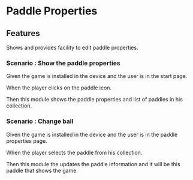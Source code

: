 # Paddle Properties

## Features

Shows and provides facility to edit paddle properties.

### Scenario : Show the paddle properties

  Given the game is installed in the device and the user is in the
  start page.
  
  When the player clicks on the paddle icon.
  
  Then this module shows the paddle properties and list of paddles in his
  collection.

### Scenario : Change ball

  Given the game is installed in the device and the user is in the
  paddle properties page.
  
  When the player selects the paddle from his collection.
  
  Then this module the updates the paddle information and it will be
  this paddle that shows the game.
